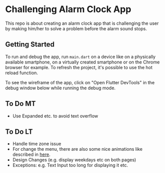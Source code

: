 # Challenging Alarm Clock App

This repo is about creating an alarm clock app that is challenging the user by making him/her to solve a problem before the alarm sound stops.

## Getting Started


To run and debug the app, 
run ```main.dart``` on a device like on a physically available smartphone, 
on a virtually created smartphone
or on the Chrome browser for example.
To refresh the project, it's possible to use the hot reload function. 

To see the wireframe of the app, click on "Open Flutter DevTools" in the debug window below 
while running the debug mode.



## To Do MT
- Use Expanded etc. to avoid text overflow

## To Do LT
- Handle time zone issue
- For change the menu, there are also some nice animations like described in [here](https://github.com/flutter/packages/tree/master/packages/animations).
- Design Changes (e.g. display weekdays etc on both pages)
- Exceptions: e.g. Text Input too long for displaying it etc.